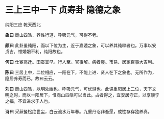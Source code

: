 # 三上三中一下 贞寿卦 隐德之象

纯阳三应 乾天西北

**象曰** 商山四皓．养性行道，呼吸元气，可得不老。

**颜曰** 此卦虽纯阳，而以下位为主，近于嘉遁之象，可以养其纯粹者也。万事以安贞吉，惟婚姻不利，纯阳故也。

**何曰** 仕宦高迁。田蚕宜早。行人至。官事解。病者瘥。市易、居家百事大吉利。

**陈曰** 三居上中，二位相应，一阳在下，不能上进．贤人在下之象也。无所作为，隐居养寿而已，故曰云云。

**刘曰** 商山四皓，以明处幽也。呼吸元气，可优游也。此课重阳居上二位，天下文明之时，而以一阳居下，惟商山四皓可以当此。占者得之，宜安居守正，以享康宁之福，不宜进求于人也。

**诗曰** 采蕨餐松绝世尘，白云流水万年春。九重丹诏非吾愿，成性存存独养真。
